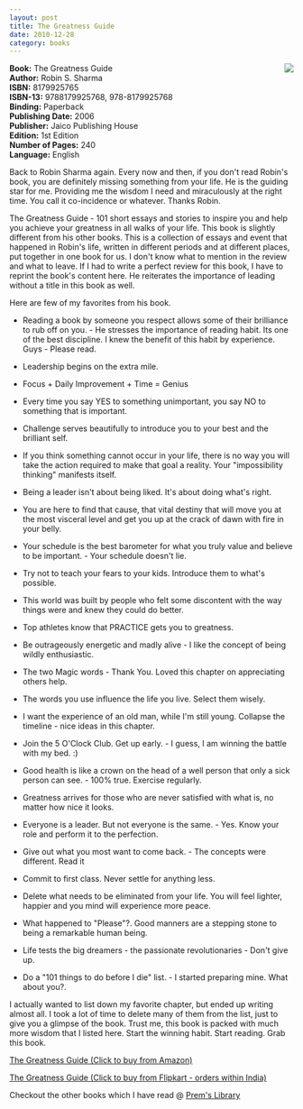 ```yaml
---
layout: post
title: The Greatness Guide
date: 2010-12-28
category: books
---
```


<img style="clear: right; float: right; margin-bottom: 1em; margin-left: 1em;" 
src="{{site.url}}/img/the-greatness-guide-robin-sharma.jpg"/>   

**Book:** The Greatness Guide  
**Author:** Robin S. Sharma  
**ISBN:** 8179925765  
**ISBN-13:** 9788179925768, 978-8179925768  
**Binding:** Paperback  
**Publishing Date:** 2006  
**Publisher:** Jaico Publishing House  
**Edition:** 1st Edition  
**Number of Pages:** 240  
**Language:** English  

Back to Robin Sharma again. Every now and then, if you don't read Robin's book, you are definitely missing something from your life. He is the guiding star for me. Providing me the wisdom I need and miraculously at the right time. You call it co-incidence or whatever. Thanks Robin.  

The Greatness Guide - 101 short essays and stories to inspire you and help you achieve your greatness in all walks of your life. This book is slightly different from his other books. This is a collection of essays and event that happened in Robin's life, written in different periods and at different places, put together in one book for us. I don't know what to mention in the review and what to leave. If I had to write a perfect review for this book, I have to reprint the book's content here. He reiterates the importance of leading without a title in this book as well.    

Here are few of my favorites from his book.   

* Reading a book by someone you respect allows some of their brilliance to rub off on you. - He stresses the importance of reading habit. Its one of the best discipline. I knew the benefit of this habit by experience. Guys - Please read.  

* Leadership begins on the extra mile.  

* Focus + Daily Improvement + Time = Genius  

* Every time you say YES to something unimportant, you say NO to something that is important.  

* Challenge serves beautifully to introduce you to your best and the brilliant self.  

* If you think something cannot occur in your life, there is no way you will take the action required to make that goal a reality. Your "impossibility thinking" manifests itself.  

* Being a leader isn't about being liked. It's about doing what's right.  

* You are here to find that cause, that vital destiny that will move you at the most visceral level and get you up at the crack of dawn with fire in your belly.  

* Your schedule is the best barometer for what you truly value and believe to be important. - Your schedule doesn't lie.  

* Try not to teach your fears to your kids. Introduce them to what's possible.  

* This world was built by people who felt some discontent with the way things were and knew they could do better.  

* Top athletes know that PRACTICE gets you to greatness.  

* Be outrageously energetic and madly alive - I like the concept of being wildly enthusiastic.  

* The two Magic words - Thank You. Loved this chapter on appreciating others help.  

* The words you use influence the life you live. Select them wisely.  

* I want the experience of an old man, while I'm still young. Collapse the timeline - nice ideas in this chapter.  

* Join the 5 O'Clock Club. Get up early. - I guess, I am winning the battle with my bed. :)  

* Good health is like a crown on the head of a well person that only a sick person can see. - 100% true. Exercise regularly.  

* Greatness arrives for those who are never satisfied with what is, no matter how nice it looks.  

* Everyone is a leader. But not everyone is the same. - Yes. Know your role and perform it to the   perfection.  

* Give out what you most want to come back. - The concepts were different. Read it  

* Commit to first class. Never settle for anything less.  

* Delete what needs to be eliminated from your life. You will feel lighter, happier and you mind will experience more peace.  

* What happened to "Please"?. Good manners are a stepping stone to being a remarkable human being.  

* Life tests the big dreamers - the passionate revolutionaries - Don't give up.  

* Do a "101 things to do before I die" list. - I started preparing mine. What about you?.  

I actually wanted to list down my favorite chapter, but ended up writing almost all. I took a lot of time to delete many of them from the list, just to give you a glimpse of the book. Trust me, this book is packed with much more wisdom that I listed here. Start the winning habit. Start reading. Grab this book.  

[The Greatness Guide (Click to buy from Amazon)](http://www.amazon.com/Greatness-Guide-Robin-S-Sharma/dp/B001DYI1B2?ie=UTF8&amp;tag=booiverea-20&amp;link_code=btl&amp;camp=213689&amp;creative=392969)  
  
[The Greatness Guide (Click to buy from Flipkart - orders within India)](http://www.flipkart.com/greatness-guide-robin-s-sharma-book-8179925765?affid=INPremkblo)  

Checkout the other books which I have read @ [Prem's Library](http://books.smileprem.com/)  

